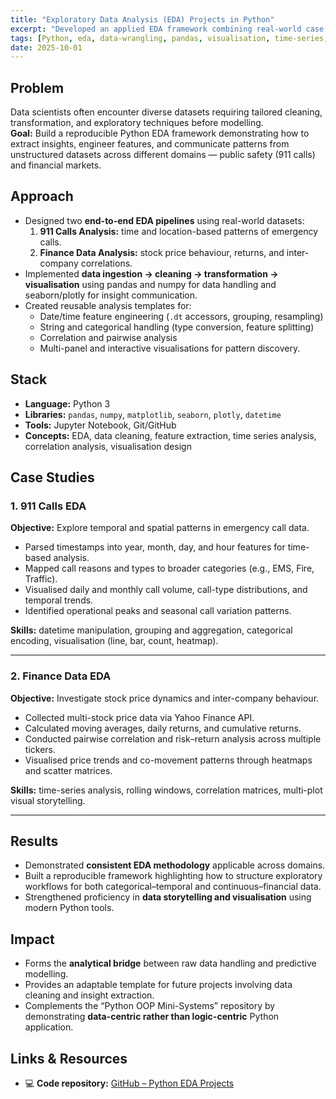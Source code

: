 ```yaml
---
title: "Exploratory Data Analysis (EDA) Projects in Python"
excerpt: "Developed an applied EDA framework combining real-world case studies — emergency call records and financial time series — to demonstrate data wrangling, feature extraction, and visualisation workflows using pandas, seaborn, and plotly."
tags: [Python, eda, data-wrangling, pandas, visualisation, time-series, feature-engineering, seaborn, plotly]
date: 2025-10-01
---
```


## Problem
Data scientists often encounter diverse datasets requiring tailored cleaning, transformation, and exploratory techniques before modelling.  
**Goal:** Build a reproducible Python EDA framework demonstrating how to extract insights, engineer features, and communicate patterns from unstructured datasets across different domains — public safety (911 calls) and financial markets.

## Approach
- Designed two **end-to-end EDA pipelines** using real-world datasets:
  1. **911 Calls Analysis:** time and location-based patterns of emergency calls.
  2. **Finance Data Analysis:** stock price behaviour, returns, and inter-company correlations.
- Implemented **data ingestion → cleaning → transformation → visualisation** using pandas and numpy for data handling and seaborn/plotly for insight communication.
- Created reusable analysis templates for:
  - Date/time feature engineering (`.dt` accessors, grouping, resampling)
  - String and categorical handling (type conversion, feature splitting)
  - Correlation and pairwise analysis
  - Multi-panel and interactive visualisations for pattern discovery.

## Stack
- **Language:** Python 3  
- **Libraries:** `pandas`, `numpy`, `matplotlib`, `seaborn`, `plotly`, `datetime`  
- **Tools:** Jupyter Notebook, Git/GitHub  
- **Concepts:** EDA, data cleaning, feature extraction, time series analysis, correlation analysis, visualisation design

## Case Studies

### **1. 911 Calls EDA**
**Objective:** Explore temporal and spatial patterns in emergency call data.  
- Parsed timestamps into year, month, day, and hour features for time-based analysis.  
- Mapped call reasons and types to broader categories (e.g., EMS, Fire, Traffic).  
- Visualised daily and monthly call volume, call-type distributions, and temporal trends.  
- Identified operational peaks and seasonal call variation patterns.

**Skills:** datetime manipulation, grouping and aggregation, categorical encoding, visualisation (line, bar, count, heatmap).

---

### **2. Finance Data EDA**
**Objective:** Investigate stock price dynamics and inter-company behaviour.  
- Collected multi-stock price data via Yahoo Finance API.  
- Calculated moving averages, daily returns, and cumulative returns.  
- Conducted pairwise correlation and risk–return analysis across multiple tickers.  
- Visualised price trends and co-movement patterns through heatmaps and scatter matrices.

**Skills:** time-series analysis, rolling windows, correlation matrices, multi-plot visual storytelling.

---

## Results
- Demonstrated **consistent EDA methodology** applicable across domains.  
- Built a reproducible framework highlighting how to structure exploratory workflows for both categorical–temporal and continuous–financial data.  
- Strengthened proficiency in **data storytelling and visualisation** using modern Python tools.

## Impact
- Forms the **analytical bridge** between raw data handling and predictive modelling.  
- Provides an adaptable template for future projects involving data cleaning and insight extraction.  
- Complements the “Python OOP Mini-Systems” repository by demonstrating **data-centric rather than logic-centric** Python application.

## Links & Resources
- 💻 **Code repository:** [GitHub – Python EDA Projects](https://github.com/AlejandroFuentePinero/python-eda-mini-projects)
